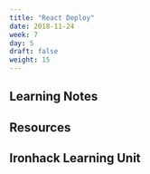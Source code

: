 ```yaml
---
title: "React Deploy"
date: 2018-11-24
week: 7
day: 5
draft: false
weight: 15
---
```


## Learning Notes

## Resources

## Ironhack Learning Unit
